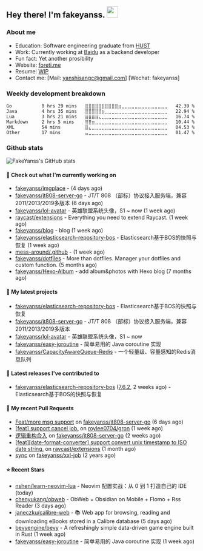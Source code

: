 ## Hey there! I'm fakeyanss. <img src="https://media.giphy.com/media/hvRJCLFzcasrR4ia7z/giphy.gif" width="30px">

### About me

- Education: Software engineering graduate from [HUST](https://www.hust.edu.cn/)
- Work: Currently working at [Baidu](https://cloud.baidu.com/) as a backend developer
- Fun fact: Yet another prosibility
- Website: [foreti.me](https://foreti.me)
- Resume: [WIP](https://github.com/fakeyanss/fakeYanss/blob/master/Resume.md)
- Contact me: [Mail: yanshisangc@gmail.com] [Wechat: fakeyanss]

### Weekly development breakdown



```text
Go           8 hrs 29 mins   ⣿⣿⣿⣿⣿⣿⣿⣿⣿⣿⣶⣀⣀⣀⣀⣀⣀⣀⣀⣀⣀⣀⣀⣀⣀   42.39 %
Java         4 hrs 35 mins   ⣿⣿⣿⣿⣿⣶⣀⣀⣀⣀⣀⣀⣀⣀⣀⣀⣀⣀⣀⣀⣀⣀⣀⣀⣀   22.94 %
Lua          3 hrs 21 mins   ⣿⣿⣿⣿⣄⣀⣀⣀⣀⣀⣀⣀⣀⣀⣀⣀⣀⣀⣀⣀⣀⣀⣀⣀⣀   16.74 %
Markdown     2 hrs 5 mins    ⣿⣿⣶⣀⣀⣀⣀⣀⣀⣀⣀⣀⣀⣀⣀⣀⣀⣀⣀⣀⣀⣀⣀⣀⣀   10.44 %
XML          54 mins         ⣿⣄⣀⣀⣀⣀⣀⣀⣀⣀⣀⣀⣀⣀⣀⣀⣀⣀⣀⣀⣀⣀⣀⣀⣀   04.53 %
Other        17 mins         ⣤⣀⣀⣀⣀⣀⣀⣀⣀⣀⣀⣀⣀⣀⣀⣀⣀⣀⣀⣀⣀⣀⣀⣀⣀   01.47 %
```



### Github stats

![FakeYanss's GitHub stats](https://github-readme-stats.vercel.app/api?username=fakeyanss&show_icons=true&theme=transparent)

#### 👷 Check out what I'm currently working on

- [fakeyanss/imgplace](https://github.com/fakeyanss/imgplace) -  (4 days ago)
- [fakeyanss/jt808-server-go](https://github.com/fakeyanss/jt808-server-go) - JT/T 808 （部标）协议接入服务端，兼容2011/2013/2019多版本 (6 days ago)
- [fakeyanss/lol-avatar](https://github.com/fakeyanss/lol-avatar) - 英雄联盟系统头像，S1 ~ now (1 week ago)
- [raycast/extensions](https://github.com/raycast/extensions) - Everything you need to extend Raycast. (1 week ago)
- [fakeyanss/blog](https://github.com/fakeyanss/blog) - blog (1 week ago)
- [fakeyanss/elasticsearch-repository-bos](https://github.com/fakeyanss/elasticsearch-repository-bos) - Elasticsearch基于BOS的快照与恢复 (1 week ago)
- [mess-around/.github](https://github.com/mess-around/.github) -  (1 week ago)
- [fakeyanss/dotfiles](https://github.com/fakeyanss/dotfiles) - More than dotfiles. Manager your dotfiles and custom function. (5 months ago)
- [fakeyanss/Hexo-Album](https://github.com/fakeyanss/Hexo-Album) - add album&amp;photos with Hexo blog (7 months ago)

#### 🌱 My latest projects

- [fakeyanss/elasticsearch-repository-bos](https://github.com/fakeyanss/elasticsearch-repository-bos) - Elasticsearch基于BOS的快照与恢复
- [fakeyanss/jt808-server-go](https://github.com/fakeyanss/jt808-server-go) - JT/T 808 （部标）协议接入服务端，兼容2011/2013/2019多版本
- [fakeyanss/lol-avatar](https://github.com/fakeyanss/lol-avatar) - 英雄联盟系统头像，S1 ~ now
- [fakeyanss/easy-joroutine](https://github.com/fakeyanss/easy-joroutine) - 简单易用的 Java coroutine 实现
- [fakeyanss/CapacityAwareQueue-Redis](https://github.com/fakeyanss/CapacityAwareQueue-Redis) - 一个轻量级、容量感知的Redis消息队列

#### 🔭 Latest releases I've contributed to

- [fakeyanss/elasticsearch-repository-bos](https://github.com/fakeyanss/elasticsearch-repository-bos) ([7.6.2](https://github.com/fakeyanss/elasticsearch-repository-bos/releases/tag/7.6.2), 2 weeks ago) - Elasticsearch基于BOS的快照与恢复

#### 🔨 My recent Pull Requests

- [Feat/more msg support](https://github.com/fakeyanss/jt808-server-go/pull/2) on [fakeyanss/jt808-server-go](https://github.com/fakeyanss/jt808-server-go) (6 days ago)
- [[feat] support cancel job.](https://github.com/roylee0704/gron/pull/16) on [roylee0704/gron](https://github.com/roylee0704/gron) (1 week ago)
- [逻辑重构合入](https://github.com/fakeyanss/jt808-server-go/pull/1) on [fakeyanss/jt808-server-go](https://github.com/fakeyanss/jt808-server-go) (2 weeks ago)
- [[feat][date-format-converter] support convert unix timestamp to ISO date string.](https://github.com/raycast/extensions/pull/4131) on [raycast/extensions](https://github.com/raycast/extensions) (1 month ago)
- [sync](https://github.com/fakeyanss/xxl-job/pull/1) on [fakeyanss/xxl-job](https://github.com/fakeyanss/xxl-job) (2 years ago)

#### ⭐ Recent Stars

- [nshen/learn-neovim-lua](https://github.com/nshen/learn-neovim-lua) - Neovim 配置实战：从 0 到 1 打造自己的 IDE (today)
- [chenyukang/obweb](https://github.com/chenyukang/obweb) - ObWeb = Obsidian on Mobile &#43; Flomo &#43; Rss Reader (3 days ago)
- [janeczku/calibre-web](https://github.com/janeczku/calibre-web) - :books: Web app for browsing, reading and downloading eBooks stored in a Calibre database (5 days ago)
- [bevyengine/bevy](https://github.com/bevyengine/bevy) - A refreshingly simple data-driven game engine built in Rust (1 week ago)
- [fakeyanss/easy-joroutine](https://github.com/fakeyanss/easy-joroutine) - 简单易用的 Java coroutine 实现 (1 week ago)
